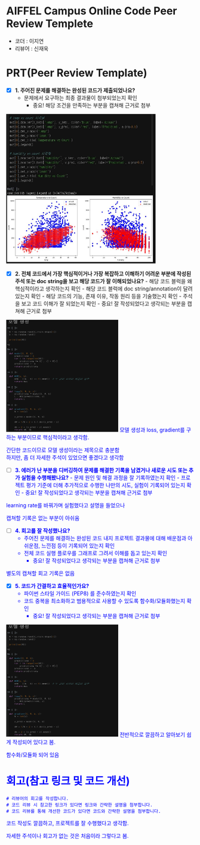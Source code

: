 # AIFFEL Campus Online Code Peer Review Templete

- 코더 : 이지연
- 리뷰어 : 신재욱

# PRT(Peer Review Template)

- [x] **1. 주어진 문제를 해결하는 완성된 코드가 제출되었나요?**
  - 문제에서 요구하는 최종 결과물이 첨부되었는지 확인
    - 중요! 해당 조건을 만족하는 부분을 캡쳐해 근거로 첨부  

<img src="./fig1.jpg" width="400" height="400"/>
  
- [x] **2. 전체 코드에서 가장 핵심적이거나 가장 복잡하고 이해하기 어려운 부분에 작성된
      주석 또는 doc string을 보고 해당 코드가 잘 이해되었나요?** - 해당 코드 블럭을 왜 핵심적이라고 생각하는지 확인 - 해당 코드 블럭에 doc string/annotation이 달려 있는지 확인 - 해당 코드의 기능, 존재 이유, 작동 원리 등을 기술했는지 확인 - 주석을 보고 코드 이해가 잘 되었는지 확인 - 중요! 잘 작성되었다고 생각되는 부분을 캡쳐해 근거로 첨부  

<img src="./fig2.png" width="300" height="300"/>

     
<span style="color: blue;">
모델 생성과 loss, gradient를 구하는 부분이므로 핵심적이라고 생각함.
    
간단한 코드이므로 모델 생성이라는 제목으로 충분함  
하지만, 좀 더 자세한 주석이 있었으면 좋겠다고 생각함
</span>
      
- [ ] **3. 에러가 난 부분을 디버깅하여 문제를 해결한 기록을 남겼거나
      새로운 시도 또는 추가 실험을 수행해봤나요?** - 문제 원인 및 해결 과정을 잘 기록하였는지 확인 - 프로젝트 평가 기준에 더해 추가적으로 수행한 나만의 시도,
      실험이 기록되어 있는지 확인 - 중요! 잘 작성되었다고 생각되는 부분을 캡쳐해 근거로 첨부
<span style="color: blue;">
learning rate를 바꿔가며 실험했다고 설명을 들었으나

캡쳐할 기록은 없는 부분이 아쉬움  
</span>
        
- [ ] **4. 회고를 잘 작성했나요?**
  - 주어진 문제를 해결하는 완성된 코드 내지 프로젝트 결과물에 대해
    배운점과 아쉬운점, 느낀점 등이 기록되어 있는지 확인
  - 전체 코드 실행 플로우를 그래프로 그려서 이해를 돕고 있는지 확인
    - 중요! 잘 작성되었다고 생각되는 부분을 캡쳐해 근거로 첨부
<span style="color: blue;">
별도의 캡쳐할 회고 기록은 없음
</span>

- [x] **5. 코드가 간결하고 효율적인가요?**
  - 파이썬 스타일 가이드 (PEP8) 를 준수하였는지 확인
  - 코드 중복을 최소화하고 범용적으로 사용할 수 있도록 함수화/모듈화했는지 확인
    - 중요! 잘 작성되었다고 생각되는 부분을 캡쳐해 근거로 첨부
  
<img src="./fig2.png" width="300" height="300"/>
<span style="color: blue;">
전반적으로 깔끔하고 알아보기 쉽게 작성되어 있다고 봄.  

함수화/모듈화 되어 있음
</span>

# 회고(참고 링크 및 코드 개선)

```
# 리뷰어의 회고를 작성합니다.
# 코드 리뷰 시 참고한 링크가 있다면 링크와 간략한 설명을 첨부합니다.
# 코드 리뷰를 통해 개선한 코드가 있다면 코드와 간략한 설명을 첨부합니다.
```
<span style="color: blue;">
코드 작성도 깔끔하고, 프로젝트를 잘 수행했다고 생각함.
    
자세한 주석이나 회고가 없는 것은 처음이라 그렇다고 봄.
</span>
